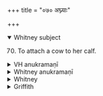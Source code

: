 +++
title = "०७० अघ्न्याः"

+++
<details open><summary>Whitney subject</summary>

70. To attach a cow to her calf.
</details>


<details><summary>VH anukramaṇī</summary>

अघ्न्याः।  
१-३ काङ्कायनः। अघ्न्याः। जगती।
</details>

<details><summary>Whitney anukramaṇī</summary>

[Kān̄kāyana.—āghnyam. jāgatam.]
</details>



<details><summary>Whitney</summary>

### Comment
Not found in Pāipp. Used by Kāuś. (41. 18) in a rite for producing mutual attachment between cow and calf.


### Translations
Translated: Grill, 65, 165; Griffith, i. 283; Bloomfield, 144, 493.
</details>

<details><summary>Griffith</summary>

A benediction on cow and calf
</details>
